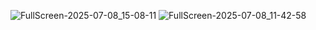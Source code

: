 ![FullScreen-2025-07-08_15-08-11](https://github.com/user-attachments/assets/e7bcfaae-d524-4ebd-989f-53ef49cf9b5f)
![FullScreen-2025-07-08_11-42-58](https://github.com/user-attachments/assets/a4413fd9-f80a-497b-a452-45aecffd3591)
